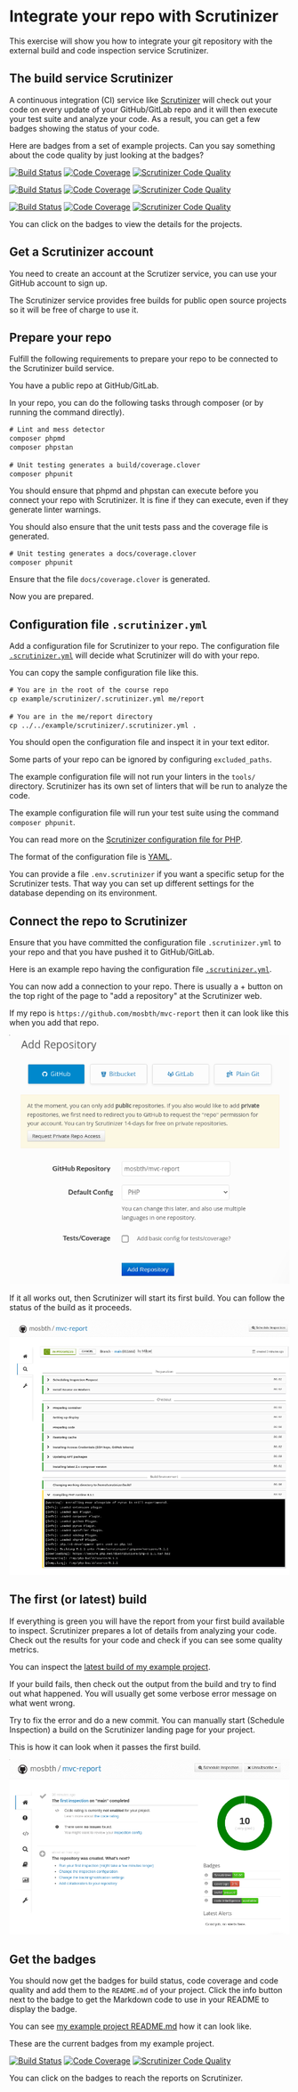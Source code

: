 <!--
---
author: mos
revision:
    "2024-05-07": "(C, mos) Configuraiton file updated to PHP 8.3.3."
    "2023-05-09": "(B, mos) Reviewed and updated."
    "2022-03-27": "(A, mos) First release."
---

![Doctrine logo](.img/logo.png)

-->

Integrate your repo with Scrutinizer
==========================

This exercise will show you how to integrate your git repository with the external build and code inspection service Scrutinizer.

<!--
TODO

* .env.scrutinizer link to the resource to read.
-->



The build service Scrutinizer
--------------------------

A continuous integration (CI) service like [Scrutinizer](https://scrutinizer-ci.com/) will check out your code on every update of your GitHub/GitLab repo and it will then execute your test suite and analyze your code. As a result, you can get a few badges showing the status of your code.

Here are badges from a set of example projects. Can you say something about the code quality by just looking at the badges?

[![Build Status](https://scrutinizer-ci.com/g/canax/router/badges/build.png?b=master)](https://scrutinizer-ci.com/g/canax/router/build-status/master) [![Code Coverage](https://scrutinizer-ci.com/g/canax/router/badges/coverage.png?b=master)](https://scrutinizer-ci.com/g/canax/router/?branch=master) [![Scrutinizer Code Quality](https://scrutinizer-ci.com/g/canax/router/badges/quality-score.png?b=master)](https://scrutinizer-ci.com/g/canax/router/?branch=master)

[![Build Status](https://scrutinizer-ci.com/g/canax/database/badges/build.png?b=master)](https://scrutinizer-ci.com/g/canax/database/build-status/master) [![Code Coverage](https://scrutinizer-ci.com/g/canax/database/badges/coverage.png?b=master)](https://scrutinizer-ci.com/g/canax/database/?branch=master) [![Scrutinizer Code Quality](https://scrutinizer-ci.com/g/canax/database/badges/quality-score.png?b=master)](https://scrutinizer-ci.com/g/canax/database/?branch=master)

[![Build Status](https://scrutinizer-ci.com/g/mosbth/cimage/badges/build.png?b=master)](https://scrutinizer-ci.com/g/mosbth/cimage/build-status/master) [![Code Coverage](https://scrutinizer-ci.com/g/mosbth/cimage/badges/coverage.png?b=master)](https://scrutinizer-ci.com/g/mosbth/cimage/?branch=master) [![Scrutinizer Code Quality](https://scrutinizer-ci.com/g/mosbth/cimage/badges/quality-score.png?b=master)](https://scrutinizer-ci.com/g/mosbth/cimage/?branch=master)

You can click on the badges to view the details for the projects.



Get a Scrutinizer account
--------------------------

You need to create an account at the Scrutizer service, you can use your GitHub account to sign up.

The Scrutinizer service provides free builds for public open source projects so it will be free of charge to use it.



Prepare your repo
--------------------------

Fulfill the following requirements to prepare your repo to be connected to the Scrutinizer build service.

You have a public repo at GitHub/GitLab.

In your repo, you can do the following tasks through composer (or by running the command directly).

```
# Lint and mess detector
composer phpmd
composer phpstan

# Unit testing generates a build/coverage.clover
composer phpunit
```

You should ensure that phpmd and phpstan can execute before you connect your repo with Scrutinizer. It is fine if they can execute, even if they generate linter warnings.

You should also ensure that the unit tests pass and the coverage file is generated.

```
# Unit testing generates a docs/coverage.clover
composer phpunit
```

Ensure that the file `docs/coverage.clover` is generated.

Now you are prepared.



Configuration file `.scrutinizer.yml`
--------------------------

Add a configuration file for Scrutinizer to your repo. The configuration file [`.scrutinizer.yml`](.scrutinizer.yml) will decide what Scrutinizer will do with your repo.

You can copy the sample configuration file like this.

```
# You are in the root of the course repo
cp example/scrutinizer/.scrutinizer.yml me/report

# You are in the me/report directory
cp ../../example/scrutinizer/.scrutinizer.yml .
```

You should open the configuration file and inspect it in your text editor.

Some parts of your repo can be ignored by configuring `excluded_paths`.

The example configuration file will not run your linters in the `tools/` directory. Scrutinizer has its own set of linters that will be run to analyze the code.

The example configuration file will run your test suite using the command `composer phpunit`.

You can read more on the [Scrutinizer configuration file for PHP](https://scrutinizer-ci.com/docs/guides/php/continuous-integration-deployment).

The format of the configuration file is [YAML](https://en.wikipedia.org/wiki/YAML).

You can provide a file `.env.scrutinizer` if you want a specific setup for the Scrutinizer tests. That way you can set up different settings for the database depending on its environment.



Connect the repo to Scrutinizer
--------------------------

Ensure that you have committed the configuration file `.scrutinizer.yml` to your repo and that you have pushed it to GitHub/GitLab.

<!-- Pre 2024
Here is an example repo having the configuration file [`.scrutinizer.yml`](https://github.com/mosbth/mvc-report/blob/main/.scrutinizer.yml).
-->

Here is an example repo having the configuration file [`.scrutinizer.yml`](https://github.com/mosbth/mvc-2024-scrutinizer/blob/main/.scrutinizer.yml).

You can now add a connection to your repo. There is usually a + button on the top right of the page to "add a repository" at the Scrutinizer web.

If my repo is `https://github.com/mosbth/mvc-report` then it can look like this when you add that repo.

![Scrutinizer add repo](img/add-repo.png)

If it all works out, then Scrutinizer will start its first build. You can follow the status of the build as it proceeds.

![Scrutinizer build progress](img/build-progress.png)



The first (or latest) build
--------------------------

If everything is green you will have the report from your first build available to inspect. Scrutinizer prepares a lot of details from analyzing your code. Check out the results for your code and check if you can see some quality metrics.

You can inspect the [latest build of my example project](https://scrutinizer-ci.com/g/mosbth/mvc-report/).

If your build fails, then check out the output from the build and try to find out what happened. You will usually get some verbose error message on what went wrong.

Try to fix the error and do a new commit. You can manually start (Schedule Inspection) a build on the Scrutinizer landing page for your project.

This is how it can look when it passes the first build.

![Scrutinizer first build](img/first-build.png)



Get the badges
--------------------------

You should now get the badges for build status, code coverage and code quality and add them to the `README.md` of your project. Click the info button next to the badge to get the Markdown code to use in your README to display the badge.

You can see [my example project README.md](https://github.com/mosbth/mvc-report/blob/main/README.md) how it can look like.

These are the current badges from my example project.

[![Build Status](https://scrutinizer-ci.com/g/mosbth/mvc-report/badges/build.png?b=main)](https://scrutinizer-ci.com/g/mosbth/mvc-report/build-status/main) [![Code Coverage](https://scrutinizer-ci.com/g/mosbth/mvc-report/badges/coverage.png?b=main)](https://scrutinizer-ci.com/g/mosbth/mvc-report/?branch=main) [![Scrutinizer Code Quality](https://scrutinizer-ci.com/g/mosbth/mvc-report/badges/quality-score.png?b=main)](https://scrutinizer-ci.com/g/mosbth/mvc-report/?branch=main)

You can click on the badges to reach the reports on Scrutinizer.


<!--
More about Scrutinizer
--------------------------

https://scrutinizer-ci.com/docs/guides/php/

-->